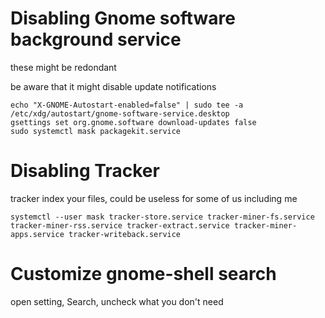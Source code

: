 # Disabling Gnome software background service

these might be redondant

be aware that it might disable update notifications
```
echo "X-GNOME-Autostart-enabled=false" | sudo tee -a /etc/xdg/autostart/gnome-software-service.desktop
gsettings set org.gnome.software download-updates false
sudo systemctl mask packagekit.service
```


# Disabling Tracker

tracker index your files, could be useless for some of us including me

```
systemctl --user mask tracker-store.service tracker-miner-fs.service tracker-miner-rss.service tracker-extract.service tracker-miner-apps.service tracker-writeback.service
```

# Customize gnome-shell search

open setting, Search, uncheck what you don't need
